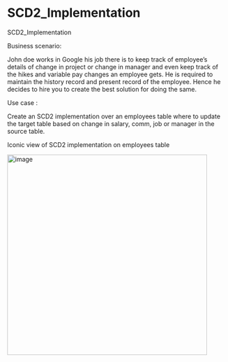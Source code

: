 # SCD2_Implementation
SCD2_Implementation


Business scenario:

John doe works in Google his job there is to keep track of employee’s details of change in project or
change in manager and even keep track of the hikes and variable pay changes an employee gets.
He is required to maintain the history record and present record of the employee.
Hence he decides to hire you to create the best solution for doing the same.

Use case :

Create an SCD2 implementation over an employees table where to update the target table based on
change in salary, comm, job or manager in the source table.

Iconic view of SCD2 implementation on employees table

<img width="458" alt="image" src="https://user-images.githubusercontent.com/100192179/155974363-ecddc94d-bb35-4874-8b4d-b261185104f3.png">

